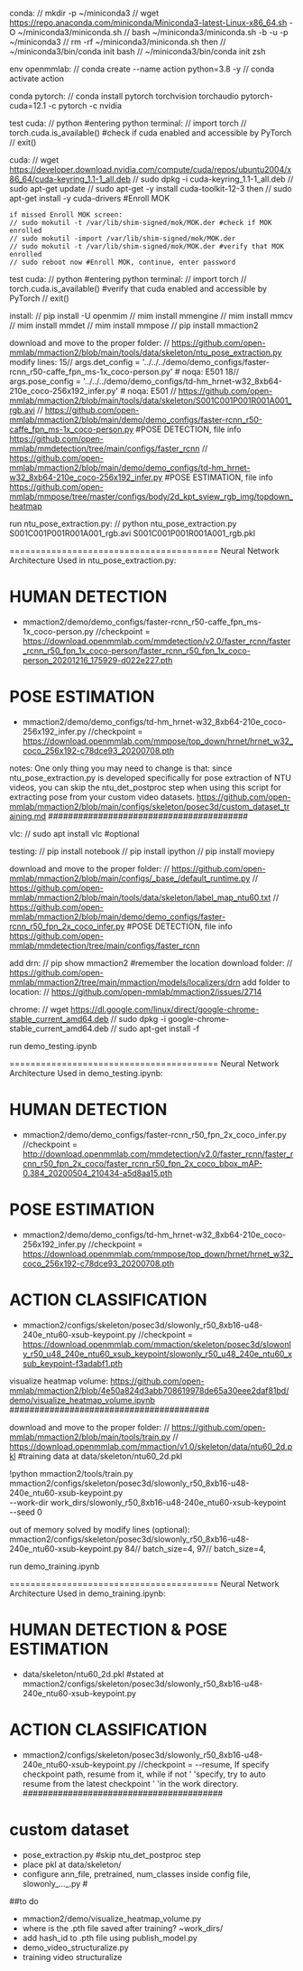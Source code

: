 conda:
// mkdir -p ~/miniconda3
// wget https://repo.anaconda.com/miniconda/Miniconda3-latest-Linux-x86_64.sh -O ~/miniconda3/miniconda.sh
// bash ~/miniconda3/miniconda.sh -b -u -p ~/miniconda3
// rm -rf ~/miniconda3/miniconda.sh
then
// ~/miniconda3/bin/conda init bash
// ~/miniconda3/bin/conda init zsh

env openmmlab:
// conda create --name action python=3.8 -y
// conda activate action

conda pytorch:
// conda install pytorch torchvision torchaudio pytorch-cuda=12.1 -c pytorch -c nvidia

test cuda:
// python #entering python terminal:
	// import torch
	// torch.cuda.is_available() #check if cuda enabled and accessible by PyTorch
	// exit()

cuda:
// wget https://developer.download.nvidia.com/compute/cuda/repos/ubuntu2004/x86_64/cuda-keyring_1.1-1_all.deb
// sudo dpkg -i cuda-keyring_1.1-1_all.deb
// sudo apt-get update
// sudo apt-get -y install cuda-toolkit-12-3
then
// sudo apt-get install -y cuda-drivers #Enroll MOK

	if missed Enroll MOK screen:
	// sudo mokutil -t /var/lib/shim-signed/mok/MOK.der #check if MOK enrolled
	// sudo mokutil -import /var/lib/shim-signed/mok/MOK.der
	// sudo mokutil -t /var/lib/shim-signed/mok/MOK.der #verify that MOK enrolled
	// sudo reboot now #Enroll MOK, continue, enter password

test cuda:
// python #entering python terminal:
	// import torch
	// torch.cuda.is_available() #verify that cuda enabled and accessible by PyTorch
	// exit()

install:
// pip install -U openmim
// mim install mmengine
// mim install mmcv
// mim install mmdet
// mim install mmpose
// pip install mmaction2

download and move to the proper folder:
// https://github.com/open-mmlab/mmaction2/blob/main/tools/data/skeleton/ntu_pose_extraction.py
	modify lines:
	15// args.det_config = '../../../demo/demo_configs/faster-rcnn_r50-caffe_fpn_ms-1x_coco-person.py'  # noqa: E501
	18// args.pose_config = '../../../demo/demo_configs/td-hm_hrnet-w32_8xb64-210e_coco-256x192_infer.py'  # noqa: E501
// https://github.com/open-mmlab/mmaction2/blob/main/tools/data/skeleton/S001C001P001R001A001_rgb.avi
// https://github.com/open-mmlab/mmaction2/blob/main/demo/demo_configs/faster-rcnn_r50-caffe_fpn_ms-1x_coco-person.py #POSE DETECTION, file info https://github.com/open-mmlab/mmdetection/tree/main/configs/faster_rcnn
// https://github.com/open-mmlab/mmaction2/blob/main/demo/demo_configs/td-hm_hrnet-w32_8xb64-210e_coco-256x192_infer.py #POSE ESTIMATION, file info https://github.com/open-mmlab/mmpose/tree/master/configs/body/2d_kpt_sview_rgb_img/topdown_heatmap

run ntu_pose_extraction.py:
// python ntu_pose_extraction.py S001C001P001R001A001_rgb.avi S001C001P001R001A001_rgb.pkl

========================================
Neural Network Architecture Used in ntu_pose_extraction.py:
# HUMAN DETECTION
- mmaction2/demo/demo_configs/faster-rcnn_r50-caffe_fpn_ms-1x_coco-person.py
	//checkpoint = https://download.openmmlab.com/mmdetection/v2.0/faster_rcnn/faster_rcnn_r50_fpn_1x_coco-person/faster_rcnn_r50_fpn_1x_coco-person_20201216_175929-d022e227.pth
# POSE ESTIMATION
- mmaction2/demo/demo_configs/td-hm_hrnet-w32_8xb64-210e_coco-256x192_infer.py
	//checkpoint = https://download.openmmlab.com/mmpose/top_down/hrnet/hrnet_w32_coco_256x192-c78dce93_20200708.pth
	
notes:
One only thing you may need to change is that: since ntu_pose_extraction.py is developed specifically for pose extraction of NTU videos, you can skip the ntu_det_postproc step when using this script for extracting pose from your custom video datasets.
https://github.com/open-mmlab/mmaction2/blob/main/configs/skeleton/posec3d/custom_dataset_training.md
########################################

vlc:
// sudo apt install vlc #optional

testing:
// pip install notebook
// pip install ipython
// pip install moviepy

download and move to the proper folder:
// https://github.com/open-mmlab/mmaction2/blob/main/configs/_base_/default_runtime.py
// https://github.com/open-mmlab/mmaction2/blob/main/tools/data/skeleton/label_map_ntu60.txt
// https://github.com/open-mmlab/mmaction2/blob/main/demo/demo_configs/faster-rcnn_r50_fpn_2x_coco_infer.py #POSE DETECTION, file info https://github.com/open-mmlab/mmdetection/tree/main/configs/faster_rcnn

add drn:
// pip show mmaction2 #remember the location
	download folder:
	// https://github.com/open-mmlab/mmaction2/tree/main/mmaction/models/localizers/drn
	add folder to location:
	// https://github.com/open-mmlab/mmaction2/issues/2714

chrome:
// wget https://dl.google.com/linux/direct/google-chrome-stable_current_amd64.deb
// sudo dpkg -i google-chrome-stable_current_amd64.deb
// sudo apt-get install -f

run demo_testing.ipynb

========================================
Neural Network Architecture Used in demo_testing.ipynb:
# HUMAN DETECTION
- mmaction2/demo/demo_configs/faster-rcnn_r50_fpn_2x_coco_infer.py
	//checkpoint = http://download.openmmlab.com/mmdetection/v2.0/faster_rcnn/faster_rcnn_r50_fpn_2x_coco/faster_rcnn_r50_fpn_2x_coco_bbox_mAP-0.384_20200504_210434-a5d8aa15.pth
# POSE ESTIMATION
- mmaction2/demo/demo_configs/td-hm_hrnet-w32_8xb64-210e_coco-256x192_infer.py
	//checkpoint = https://download.openmmlab.com/mmpose/top_down/hrnet/hrnet_w32_coco_256x192-c78dce93_20200708.pth
# ACTION CLASSIFICATION
- mmaction2/configs/skeleton/posec3d/slowonly_r50_8xb16-u48-240e_ntu60-xsub-keypoint.py
	//checkpoint = https://download.openmmlab.com/mmaction/skeleton/posec3d/slowonly_r50_u48_240e_ntu60_xsub_keypoint/slowonly_r50_u48_240e_ntu60_xsub_keypoint-f3adabf1.pth
	
visualize heatmap volume: https://github.com/open-mmlab/mmaction2/blob/4e50a824d3abb708619978de65a30eee2daf81bd/demo/visualize_heatmap_volume.ipynb
########################################

download and move to the proper folder:
// https://github.com/open-mmlab/mmaction2/blob/main/tools/train.py
// https://download.openmmlab.com/mmaction/v1.0/skeleton/data/ntu60_2d.pkl #training data at data/skeleton/ntu60_2d.pkl

!python mmaction2/tools/train.py mmaction2/configs/skeleton/posec3d/slowonly_r50_8xb16-u48-240e_ntu60-xsub-keypoint.py \
    --work-dir work_dirs/slowonly_r50_8xb16-u48-240e_ntu60-xsub-keypoint \
    --seed 0

out of memory solved by modify lines (optional):
mmaction2/configs/skeleton/posec3d/slowonly_r50_8xb16-u48-240e_ntu60-xsub-keypoint.py
	84// batch_size=4,
	97// batch_size=4,

run demo_training.ipynb

========================================
Neural Network Architecture Used in demo_training.ipynb:
# HUMAN DETECTION & POSE ESTIMATION
- data/skeleton/ntu60_2d.pkl #stated at mmaction2/configs/skeleton/posec3d/slowonly_r50_8xb16-u48-240e_ntu60-xsub-keypoint.py

# ACTION CLASSIFICATION
- mmaction2/configs/skeleton/posec3d/slowonly_r50_8xb16-u48-240e_ntu60-xsub-keypoint.py
	//checkpoint = --resume, If specify checkpoint path, resume from it, while if not '
        'specify, try to auto resume from the latest checkpoint '
        'in the work directory.
########################################

# custom dataset
- pose_extraction.py #skip ntu_det_postproc step
- place pkl at data/skeleton/
- configure ann_file, pretrained, num_classes inside config file, slowonly_..._.py #

##to do
- mmaction2/demo/visualize_heatmap_volume.py
- where is the .pth file saved after training? ~work_dirs/
- add hash_id to .pth file using publish_model.py
- demo_video_structuralize.py
- training video structuralize

